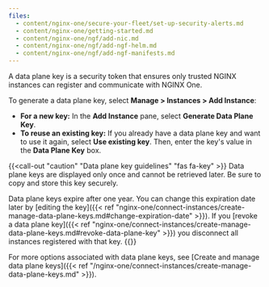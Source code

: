 ```yaml
---
files:
  - content/nginx-one/secure-your-fleet/set-up-security-alerts.md
  - content/nginx-one/getting-started.md
  - content/nginx-one/ngf/add-nic.md
  - content/nginx-one/ngf/add-ngf-helm.md
  - content/nginx-one/ngf/add-ngf-manifests.md
---
```


A data plane key is a security token that ensures only trusted NGINX instances can register and communicate with NGINX One.

To generate a data plane key, select **Manage > Instances > Add Instance**:

- **For a new key:** In the **Add Instance** pane, select **Generate Data Plane Key**.
- **To reuse an existing key:** If you already have a data plane key and want to use it again, select **Use existing key**. Then, enter the key's value in the **Data Plane Key** box.

{{<call-out "caution" "Data plane key guidelines" "fas fa-key" >}}
Data plane keys are displayed only once and cannot be retrieved later. Be sure to copy and store this key securely.

Data plane keys expire after one year. You can change this expiration date later by [editing the key]({{< ref "nginx-one/connect-instances/create-manage-data-plane-keys.md#change-expiration-date" >}}). If you [revoke a data plane key]({{< ref "nginx-one/connect-instances/create-manage-data-plane-keys.md#revoke-data-plane-key" >}}) you disconnect all instances registered with that key.
{{</call-out>}}

For more options associated with data plane keys, see [Create and manage data plane keys]({{< ref "/nginx-one/connect-instances/create-manage-data-plane-keys.md" >}}).
